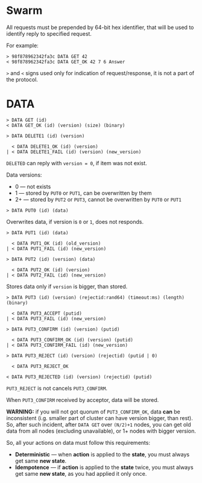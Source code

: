 Swarm
=====

All requests must be prepended by 64-bit hex identifier, that will be used to identify reply to specified request.

For example:

```
> 98f878962342fa3c DATA GET 42
< 98f878962342fa3c DATA GET_OK 42 7 6 Answer
```

`>` and `<` signs used only for indication of request/response, it is not a part of the protocol.

# DATA
```
> DATA GET (id)
< DATA GET_OK (id) (version) (size) (binary)
```

```
> DATA DELETE1 (id) (version)

  < DATA DELETE1_OK (id) (version)
| < DATA DELETE1_FAIL (id) (version) (new_version)
```

`DELETED` can reply with `version = 0`, if item was not exist.

Data versions:
* 0 — not exists
* 1 — stored by `PUT0` or `PUT1`, can be overwritten by them
* 2+ — stored by `PUT2` or `PUT3`, cannot be overwritten by `PUT0` or `PUT1`

```
> DATA PUT0 (id) (data)
```

Overwrites data, if version is `0` or `1`, does not responds.

```
> DATA PUT1 (id) (data)

  < DATA PUT1_OK (id) (old_version)
| < DATA PUT1_FAIL (id) (new_version)
```

```
> DATA PUT2 (id) (version) (data)

  < DATA PUT2_OK (id) (version)
| < DATA PUT2_FAIL (id) (new_version)
```

Stores data only if `version` is bigger, than stored.

```
> DATA PUT3 (id) (version) (rejectid:rand64) (timeout:ms) (length) (binary)

  < DATA PUT3_ACCEPT (putid)
| < DATA PUT3_FAIL (id) (new_version)

> DATA PUT3_CONFIRM (id) (version) (putid)

  < DATA PUT3_CONFIRM_OK (id) (version) (putid)
| < DATA PUT3_CONFIRM_FAIL (id) (new_version)

> DATA PUT3_REJECT (id) (version) (rejectid) (putid | 0)

  < DATA PUT3_REJECT_OK

< DATA PUT3_REJECTED (id) (version) (rejectid) (putid)
```

`PUT3_REJECT` is not cancels `PUT3_CONFIRM`.

When `PUT3_CONFIRM` received by acceptor, data will be stored.

**WARNING:** if you will not got quorum of `PUT3_CONFIRM_OK`, data **can** be inconsistent (i.g. smaller part of cluster can have version bigger, than rest). So, after such incident, after `DATA GET` over `(N/2)+1` nodes, you can get old data from all nodes (excluding unavailable), or 1+ nodes with bigger version.

So, all your actions on data must follow this requirements:

* **Deterministic** — when **action** is applied to the **state**, you must always get same **new state**.
* **Idempotence** — if **action** is applied to the **state** twice, you must always get same **new state**, as you had applied it only once.